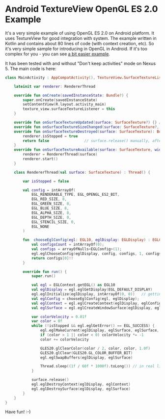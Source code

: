 # Android TextureView OpenGL ES 2.0 Example
It's a very simple example of using OpenGL ES 2.0 on Android platform. It uses TextureView for good integration with 
system. The example written in Kotlin and contains about 80 lines of code (with context creation, etc). So it's very 
simple sample for introducing in OpenGL in Android. If it's too complex for you - you can see [a bit easier example](https://github.com/egslava/example-android-opengl-textureview-easy).

It has been tested with and without "Don't keep activities" mode on Nexus 5.  The main code is here:
```Kotlin
class MainActivity : AppCompatActivity(), TextureView.SurfaceTextureListener {

    lateinit var renderer: RendererThread

    override fun onCreate(savedInstanceState: Bundle?) {
        super.onCreate(savedInstanceState)
        setContentView(R.layout.activity_main)
        texture_view.surfaceTextureListener = this
    }

    override fun onSurfaceTextureUpdated(surface: SurfaceTexture?) {} // called every time when swapBuffers is called
    override fun onSurfaceTextureSizeChanged(surface: SurfaceTexture?, width: Int, height: Int) {}
    override fun onSurfaceTextureDestroyed(surface: SurfaceTexture): Boolean{
        renderer.isStopped = true
        return false                // surface.release() manually, after the last render
    }
    override fun onSurfaceTextureAvailable(surface: SurfaceTexture, width: Int, height: Int) {
        renderer = RendererThread(surface)
        renderer.start()
    }

    class RendererThread(val surface: SurfaceTexture) : Thread() {

        var isStopped = false

        val config = intArrayOf(
            EGL_RENDERABLE_TYPE, EGL_OPENGL_ES2_BIT,
            EGL_RED_SIZE, 8,
            EGL_GREEN_SIZE, 8,
            EGL_BLUE_SIZE, 8,
            EGL_ALPHA_SIZE, 8,
            EGL_DEPTH_SIZE, 0,
            EGL_STENCIL_SIZE, 0,
            EGL_NONE
        )

        fun  chooseEglConfig(egl: EGL10, eglDisplay: EGLDisplay) : EGLConfig {
            val configsCount = intArrayOf(0);
            val configs = arrayOfNulls<EGLConfig>(1);
            egl.eglChooseConfig(eglDisplay, config, configs, 1, configsCount)
            return configs[0]!!
        }

        override fun run() {
            super.run()

            val egl = EGLContext.getEGL() as EGL10
            val eglDisplay = egl.eglGetDisplay(EGL_DEFAULT_DISPLAY)
            egl.eglInitialize(eglDisplay, intArrayOf(0, 0))   // getting OpenGL ES 2
            val eglConfig = chooseEglConfig(egl, eglDisplay);
            val eglContext = egl.eglCreateContext(eglDisplay, eglConfig, EGL_NO_CONTEXT, intArrayOf(EGL_CONTEXT_CLIENT_VERSION, 2, EGL_NONE));
            val eglSurface = egl.eglCreateWindowSurface(eglDisplay, eglConfig, surface, null)

            var colorVelocity = 0.01f
            var color = 0f
            while (!isStopped && egl.eglGetError() == EGL_SUCCESS) {
                egl.eglMakeCurrent(eglDisplay, eglSurface, eglSurface, eglContext)
                if (color > 1 || color < 0) colorVelocity *= -1
                color += colorVelocity

                GLES20.glClearColor(color / 2, color, color, 1.0f)
                GLES20.glClear(GLES20.GL_COLOR_BUFFER_BIT)
                egl.eglSwapBuffers(eglDisplay, eglSurface)

                Thread.sleep((1f / 60f * 1000f).toLong()) // in real life this sleep is more complicated
            }

            surface.release()
            egl.eglDestroyContext(eglDisplay, eglContext)
            egl.eglDestroySurface(eglDisplay, eglSurface)
        }
    }
}
```
Have fun! :-)
